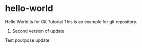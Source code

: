 # hello-world
Hello World is for Git Tutorial
This is an example for git repository.

1) Second version of update

Test pourpose
update
